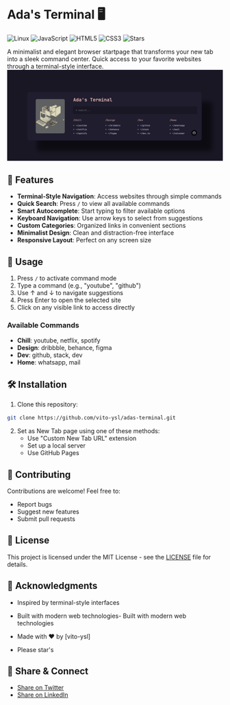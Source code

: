 # Ada's Terminal 🖥️

![Linux](https://img.shields.io/badge/Linux-black?style=flat&logo=linux&logoColor=white)
![JavaScript](https://img.shields.io/badge/JavaScript-F7DF1E?style=flat&logo=javascript&logoColor=black)
![HTML5](https://img.shields.io/badge/HTML5-E34F26?style=flat&logo=html5&logoColor=white)
![CSS3](https://img.shields.io/badge/CSS3-1572B6?style=flat&logo=css3&logoColor=white)
![Stars](https://img.shields.io/github/stars/vito-ysl/adas-terminal?style=flat)

<div align="left">
A minimalist and elegant browser startpage that transforms your new tab into a sleek command center. Quick access to your favorite websites through a terminal-style interface.
</div>

<div align="center">
  <img src="assets/img.png" alt="Ada's Terminal Preview" width="800"/>
</div>

## 🌟 Features

- **Terminal-Style Navigation**: Access websites through simple commands
- **Quick Search**: Press `/` to view all available commands
- **Smart Autocomplete**: Start typing to filter available options
- **Keyboard Navigation**: Use arrow keys to select from suggestions
- **Custom Categories**: Organized links in convenient sections
- **Minimalist Design**: Clean and distraction-free interface
- **Responsive Layout**: Perfect on any screen size

## 🚀 Usage

1. Press `/` to activate command mode
2. Type a command (e.g., "youtube", "github")
3. Use ↑ and ↓ to navigate suggestions
4. Press Enter to open the selected site
5. Click on any visible link to access directly

### Available Commands

- **Chill**: youtube, netflix, spotify
- **Design**: dribbble, behance, figma
- **Dev**: github, stack, dev
- **Home**: whatsapp, mail

</details>

## 🛠️ Installation

1. Clone this repository:
```bash
git clone https://github.com/vito-ysl/adas-terminal.git
```

2. Set as New Tab page using one of these methods:
   - Use "Custom New Tab URL" extension
   - Set up a local server
   - Use GitHub Pages

## 🤝 Contributing

Contributions are welcome! Feel free to:
- Report bugs
- Suggest new features
- Submit pull requests

## 📝 License

This project is licensed under the MIT License - see the [LICENSE](LICENSE) file for details.

## 🙏 Acknowledgments

- Inspired by terminal-style interfaces
- Built with modern web technologies- Built with modern web technologies
- Made with ❤️ by [vito-ysl]

- Please star's
## 🔗 Share & Connect
- [Share on Twitter](https://twitter.com/vito_ysl/)
- [Share on LinkedIn](https://www.linkedin.com/sharing/share-offsite/?url=https://github.com/vito-ysl/)
